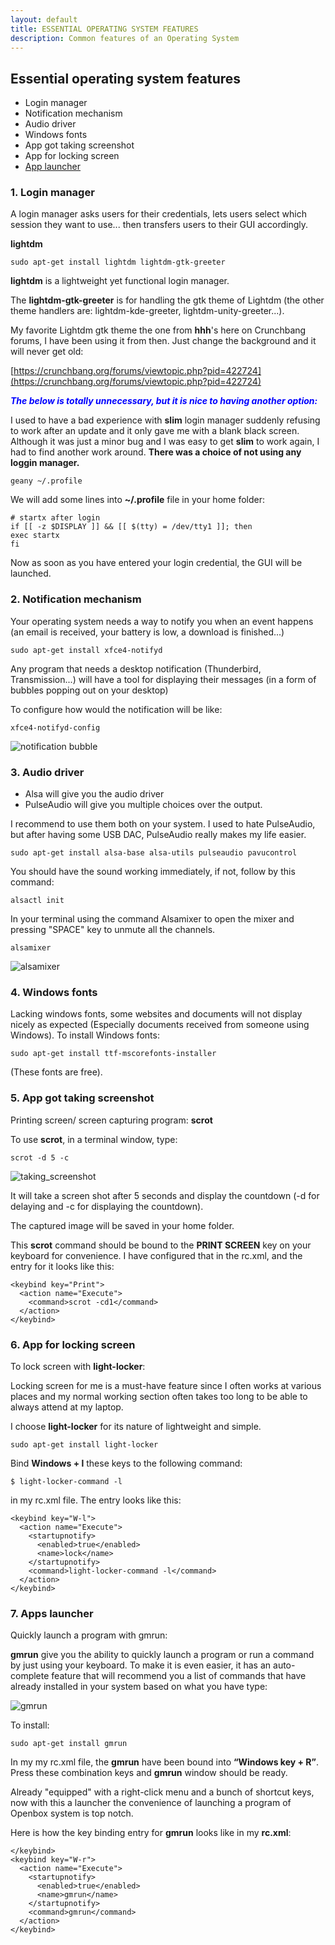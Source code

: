 ```yaml
---
layout: default
title: ESSENTIAL OPERATING SYSTEM FEATURES
description: Common features of an Operating System
---
```


## Essential operating system features
  + Login manager
  + Notification mechanism
  + Audio driver
  + Windows fonts
  + App got taking screenshot
  + App for locking screen
  + [App launcher]({{site.baseurl}}/lessons/m35-essential-operating-system-features.html#applauncher)

### 1. Login manager

A login manager asks users for their credentials, lets users select which session they want to use... then transfers users to their GUI accordingly.  

**lightdm**
```
sudo apt-get install lightdm lightdm-gtk-greeter
```
**lightdm** is a lightweight yet functional login manager.

The **lightdm-gtk-greeter** is for handling the gtk theme of Lightdm (the other theme handlers are: lightdm-kde-greeter, lightdm-unity-greeter...).

My favorite Lightdm gtk theme the one from **hhh**'s here on Crunchbang forums, I have been using it from then. Just change the background and it will never get old:

[https://crunchbang.org/forums/viewtopic.php?pid=422724](https://crunchbang.org/forums/viewtopic.php?pid=422724)

<span style="color:blue">***The below is totally unnecessary, but it is nice to having another option:***</span>

I used to have a bad experience with **slim** login manager suddenly refusing to work after an update and it only gave me with a blank black screen. Although it was just a minor bug and I was easy to get **slim** to work again, I had to find another work around. **There was a choice of not using any loggin manager.**

```
geany ~/.profile
```
We will add some lines into **~/.profile** file in your home folder:
```
# startx after login
if [[ -z $DISPLAY ]] && [[ $(tty) = /dev/tty1 ]]; then
exec startx
fi
```
Now as soon as you have entered your login credential, the GUI will be launched.

### 2. Notification mechanism

Your operating system needs a way to notify you when an event happens (an email is received, your battery is low, a download is finished...)
```
sudo apt-get install xfce4-notifyd
```
Any program that needs a desktop notification (Thunderbird, Transmission...) will have a tool for displaying their messages (in a form of bubbles popping out on your desktop)

To configure how would the notification will be like:

```
xfce4-notifyd-config
```

![notification bubble]({{site.baseurl}}/images/xfce4-notifyd-fullwindow.png)

### 3. Audio driver

* Alsa will give you the audio driver
* PulseAudio will give you multiple choices over the output.

I recommend to use them both on your system. I used to hate PulseAudio, but after having some USB DAC, PulseAudio really makes my life easier.

```
sudo apt-get install alsa-base alsa-utils pulseaudio pavucontrol
```
You should have the sound working immediately, if not, follow by this command:
```
alsactl init
```
In your terminal using the command Alsamixer to open the mixer and pressing "SPACE" key to unmute all the channels.
```
alsamixer
```
![alsamixer]({{site.baseurl}}/images/alsamixer.jpg)

### 4. Windows fonts
Lacking windows fonts, some websites and documents will not display nicely as expected (Especially documents received from someone using Windows). To install Windows fonts:
```
sudo apt-get install ttf-mscorefonts-installer
```
(These fonts are free).

### 5. App got taking screenshot
Printing screen/ screen capturing program: **scrot**

To use **scrot**, in a terminal window, type:
```
scrot -d 5 -c
```
![taking_screenshot]({{site.baseurl}}/images/taking_screenshot.jpg)

It will take a screen shot after 5 seconds and display the countdown (-d for delaying and -c for displaying the countdown).

The captured image will be saved in your home folder.

This **scrot** command should be bound to the **PRINT SCREEN** key on your keyboard for convenience. I have configured that in the rc.xml, and the entry for it looks like this:
```
<keybind key="Print">
  <action name="Execute">
    <command>scrot -cd1</command>
  </action>
</keybind>
```

### 6. App for locking screen
To lock screen with **light-locker**:

Locking screen for me is a must-have feature since I often works at various places and my normal working section often takes too long to be able to always attend at my laptop.

I choose **light-locker** for its nature of lightweight and simple.
```
sudo apt-get install light-locker
```
Bind **Windows + l** these keys to the following command:
```
$ light-locker-command -l
```
in my rc.xml file. The entry looks like this:
```
<keybind key="W-l">
  <action name="Execute">
    <startupnotify>
      <enabled>true</enabled>
      <name>lock</name>
    </startupnotify>
    <command>light-locker-command -l</command>
  </action>
</keybind>
```
### 7. Apps launcher <a name="applauncher"></a>

Quickly launch a program with gmrun:

**gmrun** give you the ability to quickly launch a program or run a command by just using your keyboard. To make it is even easier, it has an auto-complete feature that will recommend you a list of commands that have already installed in your system based on what you have type:

![gmrun]({{site.baseurl}}/images/gmrun.png)

To install:
```
sudo apt-get install gmrun
```
In my my rc.xml file, the **gmrun** have been bound into **“Windows key + R”**.
Press these combination keys and **gmrun** window should be ready.

Already "equipped" with a right-click menu and a bunch of shortcut keys, now with this a launcher the convenience of launching a program of Openbox system is top notch.

Here is how the key binding entry for **gmrun** looks like in my **rc.xml**:
```
</keybind>
<keybind key="W-r">
  <action name="Execute">
    <startupnotify>
      <enabled>true</enabled>
      <name>gmrun</name>
    </startupnotify>
    <command>gmrun</command>
  </action>
</keybind>
```
